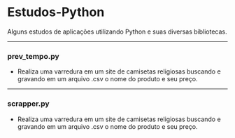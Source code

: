 # Estudos-Python
Alguns estudos de aplicações utilizando Python e suas diversas bibliotecas.
<hr>

<h3><b>prev_tempo.py</h3></b>
<ul><li>Realiza uma varredura em um site de camisetas religiosas buscando e gravando em um arquivo .csv o nome do produto e seu preço.</li></ul>
<hr>
<h3><b>scrapper.py</h3></b>
<ul><li>Realiza uma varredura em um site de camisetas religiosas buscando e gravando em um arquivo .csv o nome do produto e seu preço.</li></ul>


